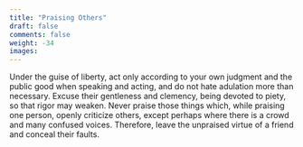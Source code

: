 ```yaml
---
title: "Praising Others"
draft: false
comments: false
weight: -34
images:
---
```


Under the guise of liberty, act only according to your own judgment and the public good when speaking and acting, and do not hate adulation more than necessary. Excuse their gentleness and clemency, being devoted to piety, so that rigor may weaken. Never praise those things which, while praising one person, openly criticize others, except perhaps where there is a crowd and many confused voices. Therefore, leave the unpraised virtue of a friend and conceal their faults.